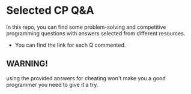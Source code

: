 # Selected CP Q&A

In this repo, you can find some problem-solving and competitive programming questions with answers selected from different resources.

-  You can find the link for each Q commented.

## WARNING! 

using the provided answers for cheating won't make you a good programmer you need to give it a try.

